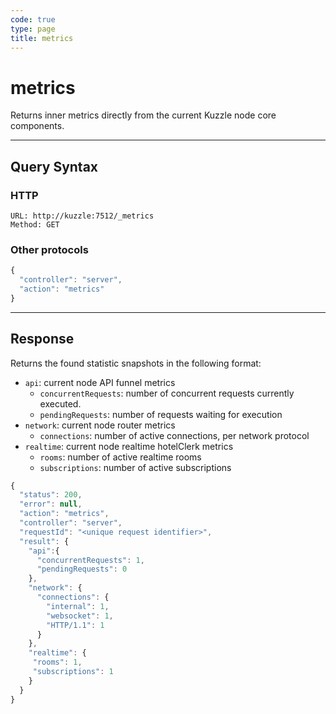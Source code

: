```yaml
---
code: true
type: page
title: metrics
---
```


# metrics

<SinceBadge version="auto-version"/>

Returns inner metrics directly from the current Kuzzle node core components.

---

## Query Syntax

### HTTP

```http
URL: http://kuzzle:7512/_metrics
Method: GET
```

### Other protocols

```js
{
  "controller": "server",
  "action": "metrics"
}
```

---

## Response

Returns the found statistic snapshots in the following format:

- `api`: current node API funnel metrics
  - `concurrentRequests`: number of concurrent requests currently executed.
  - `pendingRequests`: number of requests waiting for execution
- `network`: current node router metrics
  - `connections`: number of active connections, per network protocol
- `realtime`: current node realtime hotelClerk metrics
  - `rooms`: number of active realtime rooms
  - `subscriptions`: number of active subscriptions 



```js
{
  "status": 200,
  "error": null,
  "action": "metrics",
  "controller": "server",
  "requestId": "<unique request identifier>",
  "result": {
    "api":{
      "concurrentRequests": 1,
      "pendingRequests": 0
    },
    "network": {
      "connections": {
        "internal": 1,
        "websocket": 1,
        "HTTP/1.1": 1
      }
    },
    "realtime": {
     "rooms": 1,
     "subscriptions": 1
    }
  }
}
```
